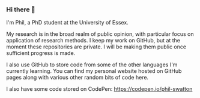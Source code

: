 ### Hi there 👋

I'm Phil, a PhD student at the University of Essex.

My research is in the broad realm of public opinion, with particular focus on application of research methods. I keep my work on GitHub, but at the moment these repositories are private. I will be making them public once sufficient progress is made.

I also use GitHub to store code from some of the other languages I'm currently learning. You can find my personal website hosted on GitHub pages along with various other random bits of code here.

I also have some code stored on CodePen: https://codepen.io/phil-swatton



<!--
**philswatton/philswatton** is a ✨ _special_ ✨ repository because its `README.md` (this file) appears on your GitHub profile.

Here are some ideas to get you started:

- 🔭 I’m currently working on ...
- 🌱 I’m currently learning ...
- 👯 I’m looking to collaborate on ...
- 🤔 I’m looking for help with ...
- 💬 Ask me about ...
- 📫 How to reach me: ...
- 😄 Pronouns: ...
- ⚡ Fun fact: ...
-->
